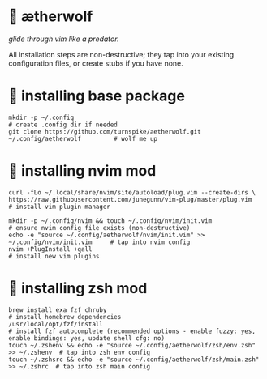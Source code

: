 # :wolf: ætherwolf

_glide through vim like a predator._

All installation steps are non-destructive; they tap into your existing configuration files, or create stubs if you have none.


# :nut_and_bolt: installing base package

    mkdir -p ~/.config                                                                 # create .config dir if needed
    git clone https://github.com/turnspike/aetherwolf.git ~/.config/aetherwolf         # wolf me up
    
# :nut_and_bolt: installing nvim mod

    curl -fLo ~/.local/share/nvim/site/autoload/plug.vim --create-dirs \
    https://raw.githubusercontent.com/junegunn/vim-plug/master/plug.vim                # install vim plugin manager
    
    mkdir -p ~/.config/nvim && touch ~/.config/nvim/init.vim                           # ensure nvim config file exists (non-destructive)
    echo -e "source ~/.config/aetherwolf/nvim/init.vim" >> ~/.config/nvim/init.vim     # tap into nvim config
    nvim +PlugInstall +qall                                                            # install new vim plugins

# :nut_and_bolt: installing zsh mod
    brew install exa fzf chruby                                                        # install homebrew dependencies
    /usr/local/opt/fzf/install                                                         # install fzf autocomplete (recommended options - enable fuzzy: yes, enable bindings: yes, update shell cfg: no)
    touch ~/.zshenv && echo -e "source ~/.config/aetherwolf/zsh/env.zsh" >> ~/.zshenv  # tap into zsh env config
    touch ~/.zshsrc && echo -e "source ~/.config/aetherwolf/zsh/main.zsh" >> ~/.zshrc  # tap into zsh main config

